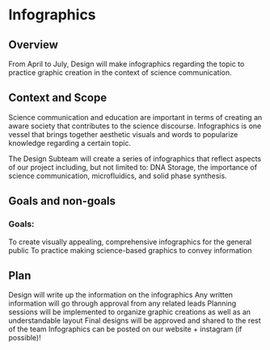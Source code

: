# Infographics
## Overview
From April to July, Design will make infographics regarding the topic to practice graphic creation in the context of science communication.

## Context and Scope
Science communication and education are important in terms of creating an aware society that contributes to the science discourse. Infographics is one vessel that brings together aesthetic visuals and words to popularize knowledge regarding a certain topic. 

The Design Subteam will create a series of infographics that reflect aspects of our project including, but not limited to: DNA Storage, the importance of science communication, microfluidics, and solid phase synthesis. 

## Goals and non-goals
### Goals: 
To create visually appealing, comprehensive infographics for the general public 
To practice making science-based graphics to convey information 

## Plan
Design will write up the information on the infographics 
Any written information will go through approval from any related leads 
Planning sessions will be implemented to organize graphic creations as well as an understandable layout 
Final designs will be approved and shared to the rest of the team 
Infographics can be posted on our website + instagram (if possible)! 
